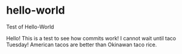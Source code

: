 # hello-world
Test of Hello-World

Hello!
This is a test to see how commits work!
I cannot wait until taco Tuesday!
American tacos are better than Okinawan taco rice.
